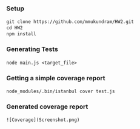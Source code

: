 ### Setup

	git clone https://github.com/mmukundram/HW2.git
	cd HW2
	npm install

### Generating Tests

	node main.js <target_file> 

### Getting a simple coverage report

	node_modules/.bin/istanbul cover test.js

### Generated coverage report

	![Coverage](Screenshot.png)
